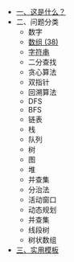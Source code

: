   - [一、这是什么？](/readme.md)
  - 二、问题分类
    - 数字
    - [数组 (38)](array.md)
    - [字符串](string.md)
    - 二分查找
    - 贪心算法
    - 双指针
    - 回溯算法
    - DFS
    - BFS
    - 链表
    - 栈
    - 队列
    - 树
    - 图
    - 堆
    - 并查集
    - 分治法
    - 活动窗口
    - 动态规划
    - 并查集
    - 线段树
    - 树状数组
  - [三、实用模板](/实用模板.md)
